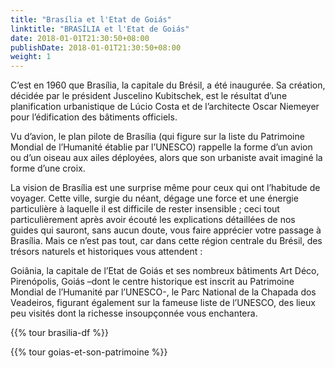 ```yaml
---
title: "Brasília et l'Etat de Goiás"
linktitle: "BRASÍLIA et l'Etat de Goiás"
date: 2018-01-01T21:30:50+08:00
publishDate: 2018-01-01T21:30:50+08:00
weight: 1
---
```

C’est en 1960 que Brasília, la capitale du Brésil, a été inaugurée. Sa création, décidée par le président Juscelino Kubitschek, est le résultat d’une planification urbanistique de Lúcio Costa et de l’architecte Oscar Niemeyer pour l’édification des bâtiments officiels.

Vu d’avion, le plan pilote de Brasília (qui figure sur la liste du Patrimoine Mondial de l’Humanité établie par l’UNESCO) rappelle la forme d’un avion ou d’un oiseau aux ailes déployées, alors que son urbaniste avait imaginé la forme d’une croix.

La vision de Brasília est une surprise même pour ceux qui ont l’habitude de voyager. Cette ville, surgie du néant, dégage une force et une énergie particulière à laquelle il est difficile de rester insensible ; ceci tout particulièrement après avoir écouté les explications détaillées de nos guides qui sauront, sans aucun doute, vous faire apprécier votre passage à Brasília. Mais ce n’est pas tout, car dans cette région centrale du Brésil, des trésors naturels et historiques vous attendent :

Goiânia, la capitale de l’Etat de Goiás et ses nombreux bâtiments Art Déco, Pirenópolis, Goiás –dont le centre historique est inscrit au Patrimoine Mondial de l’Humanité par l’UNESCO-, le Parc National de la Chapada dos Veadeiros, figurant également sur la fameuse liste de l’UNESCO, des lieux peu visités dont la richesse insoupçonnée vous enchantera.

{{% tour brasilia-df %}}

{{% tour goias-et-son-patrimoine %}}

